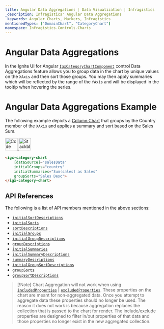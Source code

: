 ```yaml
---
title: Angular Data Aggregations | Data Visualization | Infragistics
_description: Infragistics' Angular Data Aggregations
_keywords: Angular Charts, Markers, Infragistics
mentionedTypes: ["DomainChart", "CategoryChart"]
namespace: Infragistics.Controls.Charts
---
```


# Angular Data Aggregations

In the Ignite UI for Angular [`IgxCategoryChartComponent`]({environment:dvApiBaseUrl}/products/ignite-ui-angular/api/docs/typescript/latest/classes/igxcategorychartcomponent.html) control Data Aggregations feature allows you to group data in the chart by unique values on the `XAxis` and then sort those groups. You may then apply summaries which will be reflected by the range of the `YAxis` and will be displayed in the tooltip when hovering the series.

# Angular Data Aggregations Example

The following example depicts a [Column Chart](../types/column-chart.md) that groups by the Country member of the `XAxis` and applies a summary and sort based on the Sales Sum.

<code-view style="height: 500px"
        data-demos-base-url="{environment:dvDemosBaseUrl}"
        iframe-src="{environment:dvDemosBaseUrl}/charts/category-chart-data-aggregations"
        alt="Angular Data Aggregations Example"
        github-src="charts/category-chart/data-aggregations"> </code-view>

<html lang="en" xmlns="http://www.w3.org/1999/xhtml">
    <body>
      <a target="_blank" href="https://codesandbox.io/s/github/IgniteUI/igniteui-angular-examples/tree/master/samples/charts/category-chart/data-aggregations?fontsize=14&hidenavigation=1&theme=dark&view=preview&file=/src/app.component.html" rel="noopener noreferrer">
            <img height="40px" style="border-radius: 0rem; max-width: 100%;" alt="Code Sandbox" src="https://static.infragistics.com/xplatform/images/browsers/open-sandbox.png"/>
        </a>
        <a target="_blank" href="https://stackblitz.com/github/IgniteUI/igniteui-angular-examples/tree/master/samples/charts/category-chart/data-aggregations?file=src%2Fapp.component.html" rel="noopener noreferrer">
            <img height="40px" style="border-radius: 0rem; max-width: 100%;" alt="Stackblitz" src="https://static.infragistics.com/xplatform/images/browsers/open-stackblitz.png"/>
        </a>
    </body>
</html>

```html
<igx-category-chart
    [dataSource]="salesData"
    initialGroups="country"
    initialSummaries="Sum(sales) as Sales"
    groupSorts="Sales Desc">
</igx-category-chart>
```

## API References

The following is a list of API members mentioned in the above sections:

*   [`initialSortDescriptions`]({environment:dvApiBaseUrl}/products/ignite-ui-angular/api/docs/typescript/latest/classes/igxdomainchartcomponent.html#initialsortdescriptions)
*   [`initialSorts`]({environment:dvApiBaseUrl}/products/ignite-ui-angular/api/docs/typescript/latest/classes/igxdomainchartcomponent.html#initialsorts)
*   [`sortDescriptions`]({environment:dvApiBaseUrl}/products/ignite-ui-angular/api/docs/typescript/latest/classes/igxdomainchartcomponent.html#sortdescriptions)
*   [`initialGroups`]({environment:dvApiBaseUrl}/products/ignite-ui-angular/api/docs/typescript/latest/classes/igxdomainchartcomponent.html#initialgroups)
*   [`initialGroupDescriptions`]({environment:dvApiBaseUrl}/products/ignite-ui-angular/api/docs/typescript/latest/classes/igxdomainchartcomponent.html#initialgroupdescriptions)
*   [`groupDescriptions`]({environment:dvApiBaseUrl}/products/ignite-ui-angular/api/docs/typescript/latest/classes/igxdomainchartcomponent.html#groupdescriptions)
*   [`initialSummaries`]({environment:dvApiBaseUrl}/products/ignite-ui-angular/api/docs/typescript/latest/classes/igxdomainchartcomponent.html#initialsummaries)
*   [`initialSummaryDescriptions`]({environment:dvApiBaseUrl}/products/ignite-ui-angular/api/docs/typescript/latest/classes/igxdomainchartcomponent.html#initialsummarydescriptions)
*   [`summaryDescriptions`]({environment:dvApiBaseUrl}/products/ignite-ui-angular/api/docs/typescript/latest/classes/igxdomainchartcomponent.html#summarydescriptions)
*   [`initialGroupSortDescriptions`]({environment:dvApiBaseUrl}/products/ignite-ui-angular/api/docs/typescript/latest/classes/igxdomainchartcomponent.html#initialgroupsortdescriptions)
*   [`groupSorts`]({environment:dvApiBaseUrl}/products/ignite-ui-angular/api/docs/typescript/latest/classes/igxdomainchartcomponent.html#groupsorts)
*   [`groupSortDescriptions`]({environment:dvApiBaseUrl}/products/ignite-ui-angular/api/docs/typescript/latest/classes/igxdomainchartcomponent.html#groupsortdescriptions)

> \[!Note]
> Chart Aggregation will not work when using [`includedProperties`]({environment:dvApiBaseUrl}/products/ignite-ui-angular/api/docs/typescript/latest/classes/igxdomainchartcomponent.html#includedproperties) | [`excludedProperties`]({environment:dvApiBaseUrl}/products/ignite-ui-angular/api/docs/typescript/latest/classes/igxdomainchartcomponent.html#excludedproperties). These properties on the chart are meant for non-aggregated data. Once you attempt to aggregate data these properties should no longer be used. The reason it does not work is because aggregation replaces the collection that is passed to the chart for render.  The include/exclude properties are designed to filter in/out properties of that data and those properties no longer exist in the new aggregated collection.
